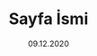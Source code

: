 ---
title:  Sayfa İsmi
description:  açıklaması
keywords: javascript
date: 09.12.2020
tags:
    - Vue JS1
    - Angular1
---